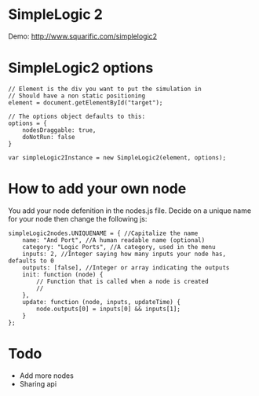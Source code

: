 SimpleLogic 2
=============

Demo: http://www.squarific.com/simplelogic2

SimpleLogic2 options
========================

	// Element is the div you want to put the simulation in
	// Should have a non static positioning
	element = document.getElementById("target");

	// The options object defaults to this:
    options = {
    	nodesDraggable: true,
    	doNotRun: false
    }

    var simpleLogic2Instance = new SimpleLogic2(element, options);


How to add your own node
========================

You add your node defenition in the nodes.js file. Decide on a unique name for your node then change the following js:

    simpleLogic2nodes.UNIQUENAME = { //Capitalize the name
        name: "And Port", //A human readable name (optional)
        category: "Logic Ports", //A category, used in the menu
        inputs: 2, //Integer saying how many inputs your node has, defaults to 0
        outputs: [false], //Integer or array indicating the outputs
        init: function (node) {
            // Function that is called when a node is created
            // 
        },
        update: function (node, inputs, updateTime) {
            node.outputs[0] = inputs[0] && inputs[1];
        }
    };

Todo
====

* Add more nodes
* Sharing api